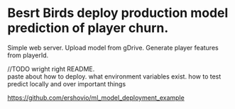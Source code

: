 # Besrt Birds deploy production model prediction of player churn.

Simple web server. 
Upload model from gDrive.
Generate player features from playerId.


//TODO wright right README.  
paste about how to deploy.
what environment variables exist.
how to test predict locally and over important things


https://github.com/ershovio/ml_model_deployment_example
